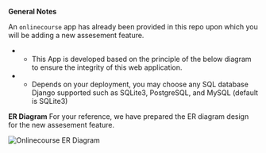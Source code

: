 
**General Notes**

An `onlinecourse` app has already been provided in this repo upon which you will be adding a new assesement feature.

- - This App is developed based on the principle of the below diagram to ensure the integrity of this web application.
- - Depends on your deployment, you may choose any SQL database Django supported such as SQLite3, PostgreSQL, and MySQL (default is SQLite3)

**ER Diagram**
For your reference, we have prepared the ER diagram design for the new assesement feature.

![Onlinecourse ER Diagram](https://github.com/ibm-developer-skills-network/final-cloud-app-with-database/blob/master/static/media/course_images/onlinecourse_app_er.png)
